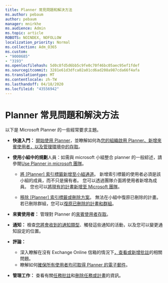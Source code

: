 ```yaml
---
title: Planner 常見問題和解決方法
ms.author: pebaum
author: pebaum
manager: mnirkhe
ms.audience: Admin
ms.topic: article
ROBOTS: NOINDEX, NOFOLLOW
localization_priority: Normal
ms.collection: Adm_O365
ms.custom:
- "9000685"
- "3193"
ms.openlocfilehash: 5d0c8fd5d6bb5c9fe0c70f46bc05aec95ef1fdef
ms.sourcegitcommit: 3281e61d3dfca02a01cd6ad208a987cda66f4afa
ms.translationtype: MT
ms.contentlocale: zh-TW
ms.lasthandoff: 04/18/2020
ms.locfileid: "43556942"
---
```

# <a name="planner-common-issues-and-resolutions"></a>Planner 常見問題和解決方法

以下是 Microsoft Planner 的一些經常要求主題。
 
- **快速入門：** [開始使用 Planner](https://support.office.com/article/microsoft-planner-help-4a9a13c6-3adf-4a60-a6fc-15c0b15e16fc)，並瞭解如何為[您的組織啟用 Planner、新增來賓使用者，以及管理環境中的存取](https://docs.microsoft.com/office365/planner/planner-for-admins)。

- **使用小組中的規劃**人員：如需與 microsoft 小組整合 planner 的一般綜述，請參閱[Use Planner in microsoft 團隊](https://support.office.com/article/62798a9f-e8f7-4722-a700-27dd28a06ee0)。

     - [將 [Planner] 索引標籤新增至小組通道](https://support.office.com/article/62798a9f-e8f7-4722-a700-27dd28a06ee0#bkmk_addaplannertabtoateamchannel)。 新增索引標籤的使用者必須是該小組的成員，而不只是擁有者。 您可以透過團隊介面將使用者新增為成員。 您也可以[將現有的計畫新增至 Microsoft 團隊](https://techcommunity.microsoft.com/t5/Planner-Blog/Bringing-a-Plan-into-Microsoft-Teams/ba-p/57463)。

    - [移除 [Planner] 索引標籤或刪除方案](https://support.office.com/article/62798a9f-e8f7-4722-a700-27dd28a06ee0#bkmk_removeaplannertabordeleteaplan)。 無法在小組中復原已刪除的計畫。 若已刪除群組，您可以[復原已刪除的計畫和群組](https://techcommunity.microsoft.com/t5/planner-blog/microsoft-planner-now-you-can-recover-deleted-plans-and-groups/ba-p/362242
)。
 
- **來賓使用者：** 管理對 Planner 的[來賓使用者存取](https://support.office.com/article/guest-access-in-microsoft-planner-cc5d7f96-dced-4da4-ab62-08c72d9759c6)。
 
- **通知：** 檢查[您將會收到的通知類型](https://support.office.com/article/stay-on-top-of-tasks-and-plans-with-email-and-notifications-cce223d6-b0ae-43cf-a080-266e2414a859)、觸發這些通知的活動，以及您可以變更通知設定的位置。
 
- **評論：** 
   - 深入瞭解在沒有 Exchange Online 信箱的情況下[，查看或新增批註](https://docs.microsoft.com/office365/planner/planner-for-admins#can-people-in-my-organization-use-planner-if-they-dont-have-an-exchange-online-mailbox)的相關問題。
   - 瞭解如何[確保所有使用者均可取得 Planner 的電子郵件](https://docs.microsoft.com/office365/planner/planner-for-admins#how-do-i-make-sure-all-my-users-can-get-emails-forplanner)。

- **管理工作：** 查看有關[任務批註](https://support.office.com/article/comment-on-tasks-in-microsoft-planner-fd4aedde-7785-4cd0-96ee-122fbc9140e1)和[刪除任務或計畫](https://support.office.com/article/delete-a-task-or-plan-39e10e78-13f0-446d-94cd-9e562648497a)的資訊。
